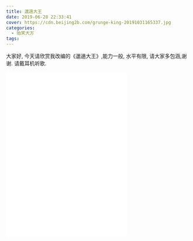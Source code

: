 ```yaml
---
title: 邋遢大王
date: 2019-06-28 22:33:41
cover: https://cdn.beijing2b.com/grunge-king-20191031165337.jpg
categories:
  - 贻笑大方
tags:
---
```


大家好, 今天请欣赏我改编的《邋遢大王》,能力一般, 水平有限, 请大家多包涵,谢谢. 请戴耳机听歌.

<!-- more -->

<iframe frameborder="no" border="0" marginwidth="0" marginheight="0" width=330 height=450 src="//music.163.com/outchain/player?type=1&id=80023063&auto=1&height=430"></iframe>
